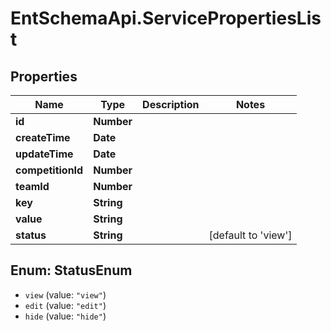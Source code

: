 # EntSchemaApi.ServicePropertiesList

## Properties
Name | Type | Description | Notes
------------ | ------------- | ------------- | -------------
**id** | **Number** |  | 
**createTime** | **Date** |  | 
**updateTime** | **Date** |  | 
**competitionId** | **Number** |  | 
**teamId** | **Number** |  | 
**key** | **String** |  | 
**value** | **String** |  | 
**status** | **String** |  | [default to &#x27;view&#x27;]

<a name="StatusEnum"></a>
## Enum: StatusEnum

* `view` (value: `"view"`)
* `edit` (value: `"edit"`)
* `hide` (value: `"hide"`)

